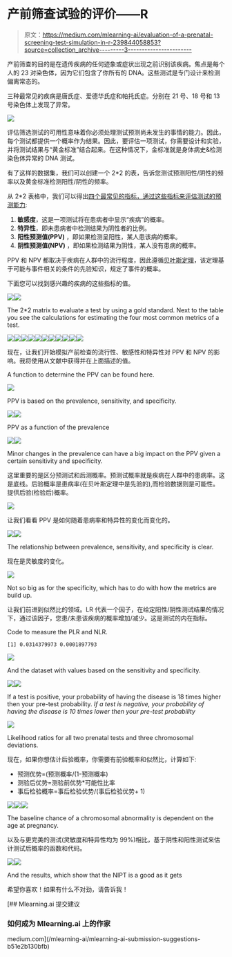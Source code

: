 # 产前筛查试验的评价——R

> 原文：<https://medium.com/mlearning-ai/evaluation-of-a-prenatal-screening-test-simulation-in-r-239844058853?source=collection_archive---------3----------------------->

产前筛查的目的是在遗传疾病的任何迹象或症状出现之前识别该疾病。焦点是每个人的 23 对染色体，因为它们包含了你所有的 DNA。这些测试是专门设计来检测偏离常态的。

三种最常见的疾病是唐氏症、爱德华氏症和帕托氏症。分别在 21 号、18 号和 13 号染色体上发现了异常。

![](img/ad7840301c5a0935714a5c3c74559b4b.png)

评估筛选测试的可用性意味着你必须处理测试预测尚未发生的事情的能力。因此，每个测试都提供一个概率作为结果。因此，要评估一项测试，你需要设计和实验，并将测试结果与“黄金标准”结合起来。在这种情况下，金标准就是身体病史&检测染色体异常的 DNA 测试。

有了这样的数据集，我们可以创建一个 2*2 的表，告诉您测试预测阳性/阴性的频率以及黄金标准检测阳性/阴性的频率。

从 2*2 表格中，我们可以得出[四个最常见的指标，通过这些指标来评估测试的预测能力](https://online.stat.psu.edu/stat507/lesson/10/10.3):

1.  **敏感度**，这是一项测试将在患病者中显示“疾病”的概率。
2.  **特异性**，即未患病者中检测结果为阴性者的比例。
3.  **阳性预测值(PPV)** ，即如果检测呈阳性，某人患该病的概率。
4.  **阴性预测值(NPV)** ，即如果检测结果为阴性，某人没有患病的概率。

PPV 和 NPV 都取决于疾病在人群中的流行程度，因此遵循[贝叶斯定理](https://en.wikipedia.org/wiki/Bayes%27_theorem)，该定理基于可能与事件相关的条件的先验知识，规定了事件的概率。

下面您可以找到感兴趣的疾病的这些指标的值。

![](img/7b0e6058f9ecc88e8548835cd82b03a7.png)![](img/1d5cab4a3716bf4d7229d31af7d436f1.png)

The 2*2 matrix to evaluate a test by using a gold standard. Next to the table you see the calculations for estimating the four most common metrics of a test.

![](img/47928d78bfc5c82957aad4042bdb3290.png)![](img/4632af829547f08e299fdbd94f9aa199.png)![](img/98393b28db7c95c7f9f1b1bd895433dc.png)![](img/2e08a8decfb2c46b068cfa07f47a91d1.png)![](img/a6729b6dfb3cefed235a8fcc23ccb8c5.png)![](img/69d32bdbc30629d90d6dc687f983c451.png)![](img/380c7aed5507d44ea5ef3a19407ee1e8.png)![](img/d93f53e74d28fa50a051ff434ee60809.png)![](img/0b6b5ae8ffed45da823fcc6b0876edad.png)![](img/b36a31ace2a171f27f1eb2a87a16f72d.png)![](img/ac765752947b5cd9f077bdfe4307e317.png)

现在，让我们开始模拟产前检查的流行性、敏感性和特异性对 PPV 和 NPV 的影响。我将使用从文献中获得并在上面描述的值。

A function to determine the PPV can be found here.

![](img/3ea8f1805cd67eefcc7eb2eea9ca4627.png)

PPV is based on the prevalence, sensitivity, and specificity.

![](img/7ea0b72855df5fa0804bb777d56b42eb.png)![](img/bcebb9e91be650a8e70e6754c9caa7da.png)

PPV as a function of the prevalence

![](img/b043075913019bb18afebfc17241f9cd.png)![](img/df81f6d9b4572abce122588972731ae3.png)

Minor changes in the prevalence can have a big impact on the PPV given a certain sensitivity and specificity.

这里重要的是区分预测试和后测概率。预测试概率就是疾病在人群中的患病率。这是底线。后验概率是患病率(在贝叶斯定理中是先验的),而检验数据则是可能性。提供后验(检验后)概率。

![](img/e1dfa00613b7110117fbe2a4563d0a0b.png)

让我们看看 PPV 是如何随着患病率和特异性的变化而变化的。

![](img/14739cfdc2403a408494884a49d59bf7.png)![](img/3b7569b819de5ab638bb204afcb35aa2.png)

The relationship between prevalence, sensitivity, and specificity is clear.

现在是灵敏度的变化。

![](img/3d74d95b126f16126a87b9c47e456282.png)

Not so big as for the specificity, which has to do with how the metrics are build up.

让我们前进到似然比的领域。LR 代表一个因子，在给定阳性/阴性测试结果的情况下，通过该因子，您患/未患该疾病的概率增加/减少。这是测试的内在指标。

Code to measure the PLR and NLR.

```
[1] 0.0314379973 0.0001897793
```

![](img/84a11e18afbd028c4c38995d5ab9738e.png)

And the dataset with values based on the sensitivity and specificity.

![](img/d073a26188ea6388221d0bcf2d88a382.png)![](img/98a838564e2db5518686b0e0142cd889.png)

If a test is positive, your probability of having the disease is 18 times higher then your pre-test probability. *If a test is negative, your probability of having the disease is 10 times lower then your pre-test probability*

![](img/1df2990a9380937c2514720cd23c81e6.png)

Likelihood ratios for all two prenatal tests and three chromosomal deviations.

现在，如果你想估计后验概率，你需要有前验概率和似然比，计算如下:

*   预测优势=(预测概率/(1-预测概率)
*   测验后优势=测验前优势*可能性比率
*   事后检验概率=事后检验优势/(事后检验优势+ 1)

![](img/1df2990a9380937c2514720cd23c81e6.png)![](img/35a5346d327ac6b07474f366644cf356.png)![](img/3fbe1edc0cd469632707e79b8c508fad.png)

The baseline chance of a chromosomal abnormality is dependent on the age at pregnancy.

以及与更完美的测试(灵敏度和特异性均为 99%)相比，基于阴性和阳性测试来估计测试后概率的函数和代码。

![](img/ec4b27caf61eab6e7ee5a1afe1fed842.png)![](img/70a877fd4b6658a4220f18e43e553d30.png)

And the results, which show that the NIPT is a good as it gets

希望你喜欢！如果有什么不对劲，请告诉我！

[](/mlearning-ai/mlearning-ai-submission-suggestions-b51e2b130bfb) [## Mlearning.ai 提交建议

### 如何成为 Mlearning.ai 上的作家

medium.com](/mlearning-ai/mlearning-ai-submission-suggestions-b51e2b130bfb)